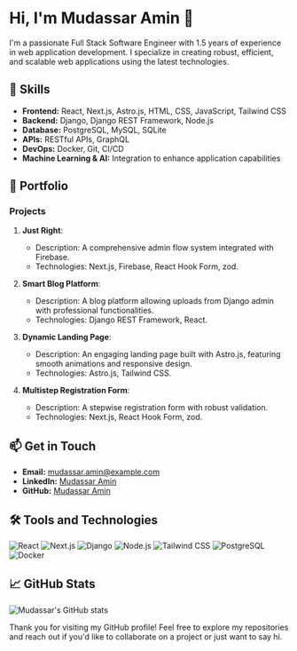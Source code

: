 # Hi, I'm Mudassar Amin 👋

I'm a passionate Full Stack Software Engineer with 1.5 years of experience in web application development. I specialize in creating robust, efficient, and scalable web applications using the latest technologies.

## 🚀 Skills

- **Frontend:** React, Next.js, Astro.js, HTML, CSS, JavaScript, Tailwind CSS
- **Backend:** Django, Django REST Framework, Node.js
- **Database:** PostgreSQL, MySQL, SQLite
- **APIs:** RESTful APIs, GraphQL
- **DevOps:** Docker, Git, CI/CD
- **Machine Learning & AI:** Integration to enhance application capabilities

## 📂 Portfolio

### Projects

1. **Just Right**: 
   - Description: A comprehensive admin flow system integrated with Firebase.
   - Technologies: Next.js, Firebase, React Hook Form, zod.

2. **Smart Blog Platform**: 
   - Description: A blog platform allowing uploads from Django admin with professional functionalities.
   - Technologies: Django REST Framework, React.

3. **Dynamic Landing Page**: 
   - Description: An engaging landing page built with Astro.js, featuring smooth animations and responsive design.
   - Technologies: Astro.js, Tailwind CSS.

4. **Multistep Registration Form**: 
   - Description: A stepwise registration form with robust validation.
   - Technologies: Next.js, React Hook Form, zod.

## 📫 Get in Touch

- **Email:** mudassar.amin@example.com
- **LinkedIn:** [Mudassar Amin](https://www.linkedin.com/in/mudassar-amin/)
- **GitHub:** [Mudassar Amin](https://github.com/MudassarAmin)

## 🛠 Tools and Technologies

![React](https://img.shields.io/badge/React-20232A?style=for-the-badge&logo=react&logoColor=61DAFB)
![Next.js](https://img.shields.io/badge/Next.js-000000?style=for-the-badge&logo=nextdotjs&logoColor=white)
![Django](https://img.shields.io/badge/Django-092E20?style=for-the-badge&logo=django&logoColor=white)
![Node.js](https://img.shields.io/badge/Node.js-43853D?style=for-the-badge&logo=node-dot-js&logoColor=white)
![Tailwind CSS](https://img.shields.io/badge/Tailwind_CSS-38B2AC?style=for-the-badge&logo=tailwind-css&logoColor=white)
![PostgreSQL](https://img.shields.io/badge/PostgreSQL-336791?style=for-the-badge&logo=postgresql&logoColor=white)
![Docker](https://img.shields.io/badge/Docker-2496ED?style=for-the-badge&logo=docker&logoColor=white)

## 📈 GitHub Stats

![Mudassar's GitHub stats](https://github-readme-stats.vercel.app/api?username=MudassarAmin&show_icons=true&theme=radical)

Thank you for visiting my GitHub profile! Feel free to explore my repositories and reach out if you'd like to collaborate on a project or just want to say hi.
